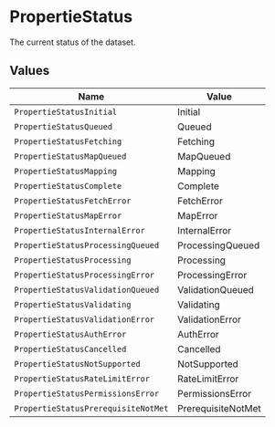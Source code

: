 # PropertieStatus

The current status of the dataset.


## Values

| Name                                | Value                               |
| ----------------------------------- | ----------------------------------- |
| `PropertieStatusInitial`            | Initial                             |
| `PropertieStatusQueued`             | Queued                              |
| `PropertieStatusFetching`           | Fetching                            |
| `PropertieStatusMapQueued`          | MapQueued                           |
| `PropertieStatusMapping`            | Mapping                             |
| `PropertieStatusComplete`           | Complete                            |
| `PropertieStatusFetchError`         | FetchError                          |
| `PropertieStatusMapError`           | MapError                            |
| `PropertieStatusInternalError`      | InternalError                       |
| `PropertieStatusProcessingQueued`   | ProcessingQueued                    |
| `PropertieStatusProcessing`         | Processing                          |
| `PropertieStatusProcessingError`    | ProcessingError                     |
| `PropertieStatusValidationQueued`   | ValidationQueued                    |
| `PropertieStatusValidating`         | Validating                          |
| `PropertieStatusValidationError`    | ValidationError                     |
| `PropertieStatusAuthError`          | AuthError                           |
| `PropertieStatusCancelled`          | Cancelled                           |
| `PropertieStatusNotSupported`       | NotSupported                        |
| `PropertieStatusRateLimitError`     | RateLimitError                      |
| `PropertieStatusPermissionsError`   | PermissionsError                    |
| `PropertieStatusPrerequisiteNotMet` | PrerequisiteNotMet                  |